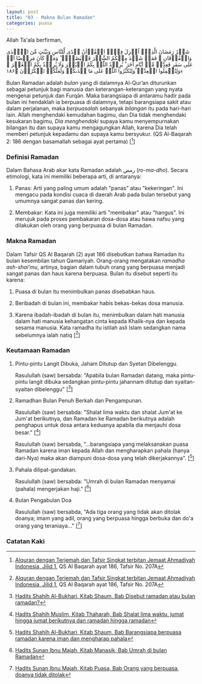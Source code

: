 ```yaml
---
layout: post
title: "03 - Makna Bulan Ramadan"
categories: puasa
---
```


Allah Ta'ala berfirman,

<p class="quran2">
شَہۡرُ رَمَضَانَ الَّذِیۡۤ اُنۡزِلَ فِیۡہِ الۡقُرۡاٰنُ ہُدًی لِّلنَّاسِ وَبَیِّنٰتٍ مِّنَ الۡہُدٰی وَالۡفُرۡقَانِ ۚ فَمَنۡ شَہِدَ مِنۡکُمُ الشَّہۡرَ فَلۡیَصُمۡہُ ؕ وَمَنۡ کَانَ مَرِیۡضًا اَوۡ عَلٰی سَفَرٍ فَعِدَّۃٌ مِّنۡ اَیَّامٍ اُخَرَ ؕ یُرِیۡدُ اللّٰہُ بِکُمُ الۡیُسۡرَ وَلَا یُرِیۡدُ بِکُمُ الۡعُسۡرَ ۫ وَلِتُکۡمِلُوا الۡعِدَّۃَ وَلِتُکَبِّرُوا اللّٰہَ عَلٰی مَا ہَدٰٮکُمۡ وَلَعَلَّکُمۡ تَشۡکُرُوۡنَ ﴿۱۸۶﴾
</p>

Bulan Ramadan adalah *bulan* yang di dalamnya Al-Qur’an diturunkan sebagai petunjuk bagi manusia dan keterangan-keterangan yang nyata mengenai petunjuk dan Furqān. Maka barangsiapa di antaramu hadir pada bulan ini hendaklah ia berpuasa di dalamnya, tetapi barangsiapa sakit atau dalam perjalanan, maka *berpuasalah* sebanyak *bilangan* itu pada hari-hari lain. Allah menghendaki kemudahan bagimu, dan Dia tidak menghendaki kesukaran bagimu, *Dia menghendaki* supaya kamu menyempurnakan bilangan itu dan supaya kamu mengagungkan Allah, karena Dia telah memberi petunjuk kepadamu dan supaya kamu bersyukur. (QS Al-Baqarah 2: 186 dengan basamallah sebagai ayat pertama) [[^quran-jilid-1]]

[^quran-jilid-1]: [Alquran dengan Terjemah dan Tafsir Singkat terbitan Jemaat Ahmadiyah Indonesia, Jilid 1](https://files.alislam.cloud/pdf/Holy-Quran-Indonesian-Short-Commentary-Vol-1.pdf), QS Al Baqarah ayat 186, Tafsir No. 207A

### Definisi Ramadan

Dalam Bahasa Arab akar kata Ramadan adalah رمض (*ro-ma-dho*). Secara etimologi, kata ini memiliki beberapa arti, di antaranya:

1. Panas: Arti yang paling umum adalah "panas" atau "kekeringan". Ini mengacu pada kondisi cuaca di daerah Arab pada bulan tersebut yang umumnya sangat panas dan kering.

2. Membakar: Kata ini juga memiliki arti "membakar" atau "hangus". Ini merujuk pada proses pembakaran dosa-dosa atau hawa nafsu yang dilakukan oleh orang yang berpuasa di bulan Ramadan.

### Makna Ramadan

Dalam Tafsir QS Al Baqarah (2) ayat 186 disebutkan bahwa Ramadan itu bulan kesembilan tahun Qamariyah. Orang-orang mengatakan *ramadha ash-shai’mu*, artinya, bagian dalam tubuh orang yang berpuasa menjadi sangat panas dan haus karena berpuasa. Bulan itu disebut seperti itu karena:

1. Puasa di bulan itu menimbulkan panas disebabkan haus.

2. Beribadah di bulan ini, membakar habis bekas-bekas dosa manusia.

3. Karena ibadah-ibadah di bulan itu, menimbulkan dalam hati manusia dalam hati manusia kehangatan cinta kepada Khalik-nya dan kepada sesama manusia. Kata ramadha itu istilah asli Islam sedangkan nama sebelumnya ialah natiq [[^quran-jilid-1]]

### Keutamaan Ramadan

1. Pintu-pintu Langit Dibuka, Jaham Ditutup dan Syetan Dibelenggu. 

    Rasulullah (saw) bersabda: "Apabila bulan Ramadan datang, maka pintu-pintu langit dibuka sedangkan pintu-pintu jahannam ditutup dan syaitan-syaitan dibelenggu" [[^97bbe76b-6df6-4c80-8bb8-f3fd2095b8a2]] 

    [^97bbe76b-6df6-4c80-8bb8-f3fd2095b8a2]: [Hadits Shahih Al-Bukhari, Kitab Shaum, Bab Disebut ramadan atau bulan ramadan?](/referensi/97bbe76b-6df6-4c80-8bb8-f3fd2095b8a2.html)

2. Ramadhan Bulan Penuh Berkah dan Pengampunan.
   
    Rasulullah (saw) bersabda: "Shalat lima waktu dan shalat Jum'at ke Jum'at berikutnya, dan Ramadan ke Ramadan berikutnya adalah penghapus untuk dosa antara keduanya apabila dia menjauhi dosa besar." [[^edc5b2df-6275-4625-b880-bc3fe207fa72]]

    [^edc5b2df-6275-4625-b880-bc3fe207fa72]: [Hadits Shahih Muslim, Kitab Thaharah, Bab Shalat lima waktu, jumat hingga jumat berikutnya dan ramadan hingga ramadan](/referensi/edc5b2df-6275-4625-b880-bc3fe207fa72.html)

    Rasulullah (saw) bersabda, "...barangsiapa yang melaksanakan puasa Ramadan karena iman kepada Allah dan mengharapkan pahala (hanya dari-Nya) maka akan diampuni dosa-dosa yang telah dikerjakannya". [[^ed96a157-778a-4577-bb3e-9efeabd3fd2d]]

    [^ed96a157-778a-4577-bb3e-9efeabd3fd2d]: [Hadits Shahih Al-Bukhari, Kitab Shaum, Bab Barangsiapa berpuasa ramadan karena iman dan mengharap pahala](/referensi/ed96a157-778a-4577-bb3e-9efeabd3fd2d.html)

3. Pahala dilipat-gandakan. 
   
   Rasulullah (saw) bersabda: "Umrah di bulan Ramadan menyamai (pahala) mengerjakan haji." [[^19538356-0e0b-40ae-adae-f79272f4f667]]

    [^19538356-0e0b-40ae-adae-f79272f4f667]: [Hadits Sunan Ibnu Majah, Kitab Manasik, Bab Umrah di bulan Ramadan](/referensi/19538356-0e0b-40ae-adae-f79272f4f667.html)

4. Bulan Pengabulan Doa

    Rasulullah (saw) bersabda, "Ada tiga orang yang tidak akan ditolak doanya; imam yang adil, orang yang berpuasa hingga berbuka dan do'a orang yang teraniaya..." [[^47928e66-5c4c-4adb-801c-b1e57b98d9c3]]

    [^47928e66-5c4c-4adb-801c-b1e57b98d9c3]: [Hadits Sunan Ibnu Majah, Kitab Puasa, Bab Orang yang berpuasa, doanya tidak ditolak](/referensi/47928e66-5c4c-4adb-801c-b1e57b98d9c3.html)

### Catatan Kaki

